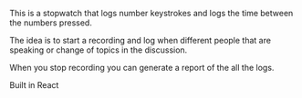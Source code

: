 This is a stopwatch that logs number keystrokes and logs the time between the numbers pressed.

The idea is to start a recording and log when different people that are speaking or change of topics in the discussion.

When you stop recording you can generate a report of the all the logs.

Built in React
